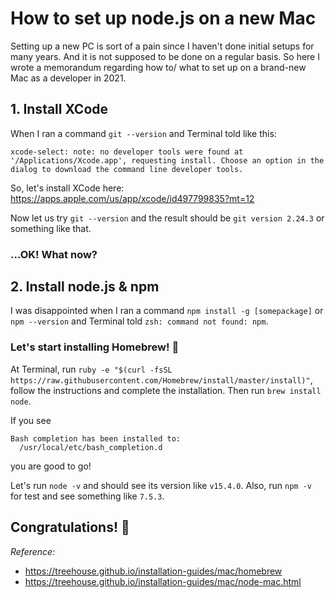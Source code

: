 # How to set up node.js on a new Mac

Setting up a new PC is sort of a pain since I haven't done initial setups for many years. And it is not supposed to be done on a regular basis.
So here I wrote a memorandum regarding how to/ what to set up on a brand-new Mac as a developer in 2021.

## 1. Install XCode

When I ran a command `git --version` and Terminal told like this:

```
xcode-select: note: no developer tools were found at '/Applications/Xcode.app', requesting install. Choose an option in the dialog to download the command line developer tools.
```

So, let's install XCode here: <https://apps.apple.com/us/app/xcode/id497799835?mt=12>

Now let us try `git --version` and the result should be `git version 2.24.3` or something like that.

### ...OK! What now?

## 2. Install node.js & npm

I was disappointed when I ran a command `npm install -g [somepackage]` or `npm --version` and Terminal told `zsh: command not found: npm`.

### Let's start installing Homebrew! 🍺

At Terminal, run `ruby -e "$(curl -fsSL https://raw.githubusercontent.com/Homebrew/install/master/install)"`, follow the instructions and complete the installation. Then run `brew install node`.

If you see

```
Bash completion has been installed to:
  /usr/local/etc/bash_completion.d
```

you are good to go!

Let's run `node -v` and should see its version like `v15.4.0`. Also, run `npm -v` for test and see something like `7.5.3`.

## Congratulations! 🎉

_Reference:_

- <https://treehouse.github.io/installation-guides/mac/homebrew>
- <https://treehouse.github.io/installation-guides/mac/node-mac.html>

